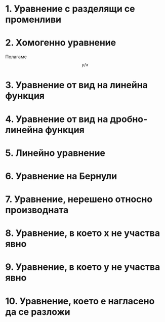 # 1. Уравнение с разделящи се променливи

# 2. Хомогенно уравнение
Полагаме $$y/x$$

# 3. Уравнение от вид на линейна функция

# 4. Уравнение от вид на дробно-линейна функция

# 5. Линейно уравнение

# 6. Уравнение на Бернули

# 7. Уравнение, нерешено относно производната

# 8. Уравнение, в което x не участва явно

# 9. Уравнение, в което y не участва явно

# 10. Уравнение, което е нагласено да се разложи
